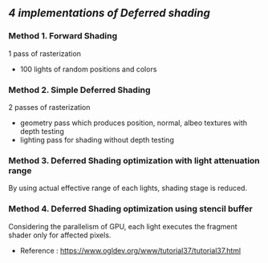 ***4 implementations of Deferred shading***
---

### Method 1. Forward Shading
1 pass of rasterization
- 100 lights of random positions and colors

### Method 2. Simple Deferred Shading
2 passes of rasterization
- geometry pass which produces position, normal, albeo textures with depth testing
- lighting pass for shading without depth testing

### Method 3. Deferred Shading optimization with light attenuation range
By using actual effective range of each lights, shading stage is reduced.

### Method 4. Deferred Shading optimization using stencil buffer
Considering the parallelism of GPU, each light executes the fragment shader only for affected pixels.
- Reference : <https://www.ogldev.org/www/tutorial37/tutorial37.html>

